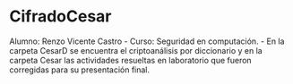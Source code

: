 # CifradoCesar
Alumno: Renzo Vicente Castro - Curso: Seguridad en computación. - En la carpeta CesarD se encuentra el criptoanálisis por diccionario y en la carpeta Cesar las actividades resueltas en laboratorio que fueron corregidas para su presentación final.
